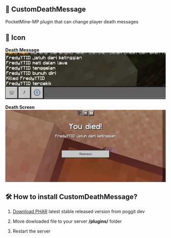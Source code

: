 ## 🎁 CustomDeathMessage

PocketMine-MP plugin that can change player death messages

## 📸 Icon
**Death Message**
<a align="center"><img src="https://github.com/Bad4Second/CustomDeathMessage/blob/main/foto1.jpg"></a>

**Death Screen**
<a align="center"><img src="https://github.com/Bad4Second/CustomDeathMessage/blob/main/foto2.jpg"></a>

## 🛠 How to install CustomDeathMessage?

1) [Download PHAR](https://poggit.pmmp.io/ci/Bad4Second/CustomDeathMessage/CustomDeathMessage) latest stable released version from poggit dev

2) Move dowloaded file to your server **/plugins/** folder

3) Restart the server


